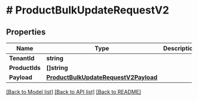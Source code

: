 # # ProductBulkUpdateRequestV2


## Properties 


Name | Type | Description | Notes
------------ | ------------- | ------------- | -------------
**TenantId**| **string** |   | [optional]
**ProductIds**| **[]string** |   | [optional]
**Payload**| [**ProductBulkUpdateRequestV2Payload**](ProductBulkUpdateRequestV2Payload.md) |   | [optional]


[[Back to Model list]](../../README.md#models) [[Back to API list]](../../README.md#endpoints) [[Back to README]](../../README.md)

